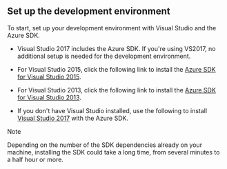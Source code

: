 ## <a name="setupdevenv"></a>Set up the development environment
To start, set up your development environment with Visual Studio and the Azure SDK.

* Visual Studio 2017 includes the Azure SDK. If you're using VS2017, no additional setup is needed for the development environment.
* For Visual Studio 2015, click the following link to install the [Azure SDK for Visual Studio 2015](http://go.microsoft.com/fwlink/?linkid=518003).
* For Visual Studio 2013, click the following link to install the [Azure SDK for Visual Studio 2013](http://go.microsoft.com/fwlink/?LinkID=324322).

* If you don't have Visual Studio installed, use the following to install [Visual Studio 2017](https://www.visualstudio.com/) with the Azure SDK.

> [!NOTE]
> Depending on the number of the SDK dependencies already on your machine, installing the SDK could take a long time, from several minutes to a half hour or more.
>
>
